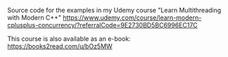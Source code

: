 Source code for the examples in my Udemy course "Learn Multithreading with Modern C++" https://www.udemy.com/course/learn-modern-cplusplus-concurrency/?referralCode=9E2730BD5BC6996EC17C

This course is also available as an e-book: https://books2read.com/u/bOz5MW
